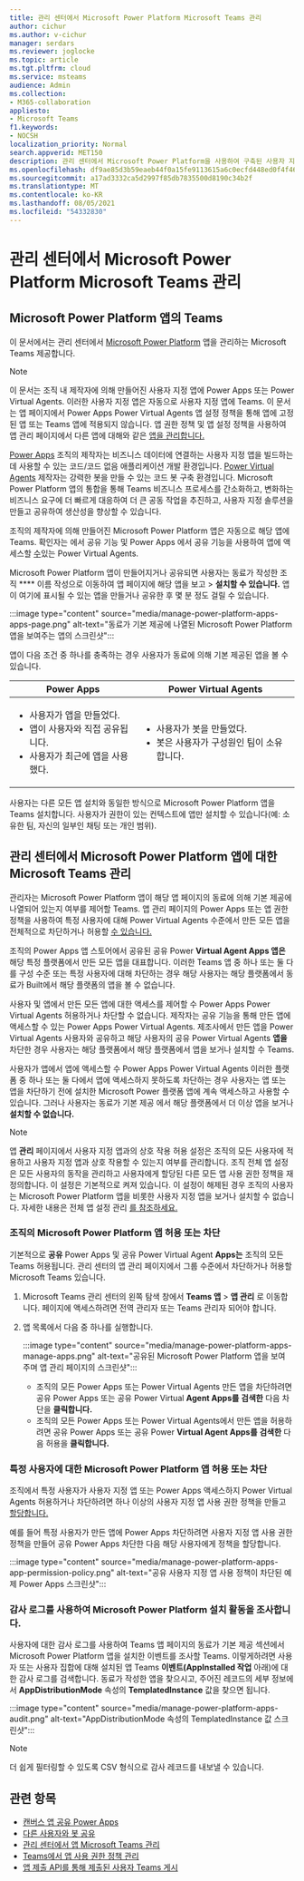 ```yaml
---
title: 관리 센터에서 Microsoft Power Platform Microsoft Teams 관리
author: cichur
ms.author: v-cichur
manager: serdars
ms.reviewer: joglocke
ms.topic: article
ms.tgt.pltfrm: cloud
ms.service: msteams
audience: Admin
ms.collection:
- M365-collaboration
appliesto:
- Microsoft Teams
f1.keywords:
- NOCSH
localization_priority: Normal
search.appverid: MET150
description: 관리 센터에서 Microsoft Power Platform을 사용하여 구축된 사용자 지정 앱에 대한 액세스를 관리하는 Microsoft Teams 대해 자세히 알아보습니다.
ms.openlocfilehash: df9ae85d3b59eaeb44f0a15fe9113615a6c0ecfd448ed0f4f4699d48ffe6b43e
ms.sourcegitcommit: a17ad3332ca5d2997f85db7835500d8190c34b2f
ms.translationtype: MT
ms.contentlocale: ko-KR
ms.lasthandoff: 08/05/2021
ms.locfileid: "54332830"
---
```

# <a name="manage-microsoft-power-platform-apps-in-the-microsoft-teams-admin-center"></a>관리 센터에서 Microsoft Power Platform Microsoft Teams 관리

## <a name="microsoft-power-platform-apps-in-teams"></a>Microsoft Power Platform 앱의 Teams

이 문서에서는 관리 센터에서 [Microsoft Power Platform](https://powerplatform.microsoft.com/) 앱을 관리하는 Microsoft Teams 제공합니다.

> [!NOTE]
> 이 문서는 조직 내 제작자에 의해 만들어진 사용자 지정 앱에 Power Apps 또는 Power Virtual Agents. 이러한 사용자 지정 앱은 자동으로 사용자 지정 앱에 Teams. 이 문서는 앱 페이지에서 Power Apps Power Virtual Agents 앱 설정 정책을 통해 앱에 고정된 앱 또는 Teams 앱에 적용되지 않습니다. 앱 권한 정책 및 앱 설정 정책을 [](manage-apps.md) 사용하여 앱 [](teams-app-permission-policies.md)관리 페이지에서 다른 앱에 대해와 같은 [앱을 관리합니다.](teams-app-setup-policies.md)

[Power Apps](https://powerapps.microsoft.com) 조직의 제작자는 비즈니스 데이터에 연결하는 사용자 지정 앱을 빌드하는 데 사용할 수 있는 코드/코드 없음 애플리케이션 개발 환경입니다. [Power Virtual Agents](/power-virtual-agents/fundamentals-what-is-power-virtual-agents) 제작자는 강력한 봇을 만들 수 있는 코드 봇 구축 환경입니다. Microsoft Power Platform 앱의 통합을 통해 Teams 비즈니스 프로세스를 간소화하고, 변화하는 비즈니스 요구에 더 빠르게 대응하여 더 큰 공동 작업을 추진하고, 사용자 지정 솔루션을 만들고 공유하여 생산성을 향상할 수 있습니다.  

조직의 제작자에 의해 만들어진 Microsoft Power Platform 앱은 자동으로 해당 앱에 Teams. 확인자는 에서 공유 기능 및 [](/powerapps/maker/canvas-apps/share-app) Power Apps 에서 공유 기능을 사용하여 앱에 액세스할 [수](/power-virtual-agents/admin-share-bots)있는 Power Virtual Agents.

Microsoft Power Platform 앱이 만들어지거나 공유되면 사용자는 동료가 작성한 조직 **** 이름 작성으로 이동하여 앱 페이지에 해당 앱을 보고  >  **설치할 수 있습니다.** 앱이 여기에 표시될 수 있는 앱을 만들거나 공유한 후 몇 분 정도 걸릴 수 있습니다.

:::image type="content" source="media/manage-power-platform-apps-apps-page.png" alt-text="동료가 기본 제공에 나열된 Microsoft Power Platform 앱을 보여주는 앱의 스크린샷":::

앱이 다음 조건 중  하나를 충족하는 경우 사용자가 동료에 의해 기본 제공된 앱을 볼 수 있습니다.

|Power Apps |Power Virtual Agents  |
|---------|---------|
|<ul><li>사용자가 앱을 만들었다.</li><li>앱이 사용자와 직접 공유됩니다.</li><li>사용자가 최근에 앱을 사용했다. </li></ul>| <ul><li>사용자가 봇을 만들었다.</li><li>봇은 사용자가 구성원인 팀이 소유합니다. </li></ul>        |

사용자는 다른 모든 앱 설치와 동일한 방식으로 Microsoft Power Platform 앱을 Teams 설치합니다. 사용자가 권한이 있는 컨텍스트에 앱만 설치할 수 있습니다(예: 소유한 팀, 자신의 일부인 채팅 또는 개인 범위).

## <a name="manage-access-to-microsoft-power-platform-apps-in-the-microsoft-teams-admin-center"></a>관리 센터에서 Microsoft Power Platform 앱에 대한 Microsoft Teams 관리

관리자는 Microsoft Power Platform 앱이 해당 앱 페이지의  동료에 의해 기본 제공에 나열되어 있는지 여부를 제어할 Teams. 앱 관리 페이지의 Power Apps 또는 앱 권한 정책을 사용하여 특정 사용자에 대해 Power Virtual Agents 수준에서 만든 모든 [](manage-apps.md) 앱을 전체적으로 차단하거나 허용할 [수 있습니다.](teams-app-permission-policies.md)

조직의  Power Apps 앱 스토어에서 공유된 공유 Power **Virtual Agent Apps 앱은** 해당 특정 플랫폼에서 만든 모든 앱을 대표합니다. 이러한 Teams 앱 중 하나 또는 둘 다를 구성 수준 또는 특정 사용자에 대해  차단하는 경우 해당 사용자는 해당 플랫폼에서 동료가 Built에서 해당 플랫폼의 앱을 볼 수 없습니다.  

사용자 및 앱에서 만든 모든 앱에 대한 액세스를 제어할 수 Power Apps Power Virtual Agents 허용하거나 차단할 수 없습니다. 제작자는 공유 기능을 통해 만든 앱에 액세스할 수 있는 Power Apps Power Virtual Agents. 제조사에서 만든 앱을 Power Virtual Agents 사용자와 공유하고 해당 사용자의 공유 Power Virtual Agents **앱을** 차단한 경우 사용자는 해당 플랫폼에서 해당 플랫폼에서 앱을 보거나 설치할 수 Teams.

사용자가 앱에서 앱에 액세스할 수 Power Apps Power Virtual Agents 이러한 플랫폼 중 하나 또는 둘 다에서 앱에 액세스하지 못하도록 차단하는 경우 사용자는 앱 또는 앱을 차단하기 전에 설치한 Microsoft Power 플랫폼 앱에 계속 액세스하고 사용할 수 있습니다. 그러나 사용자는 동료가 기본 제공 에서 해당 플랫폼에서 더 이상 앱을 보거나 **설치할 수 없습니다.**

> [!NOTE]
> 앱 **관리** 페이지에서 사용자 지정 앱과의 [](manage-apps.md) 상호 작용 허용 설정은 조직의 모든 사용자에 적용하고 사용자 지정 앱과 상호 작용할 수 있는지 여부를 관리합니다. 조직 전체 앱 설정은 모든 사용자의 동작을 관리하고 사용자에게 할당된 다른 모든 앱 사용 권한 정책을 재정의합니다. 이 설정은 기본적으로 켜져 있습니다. 이 설정이 해제된 경우 조직의 사용자는 Microsoft Power Platform 앱을 비롯한 사용자 지정 앱을 보거나 설치할 수 없습니다. 자세한 내용은 전체 앱 설정 관리 [를 참조하세요.](manage-apps.md#manage-org-wide-app-settings)

### <a name="allow-or-block-microsoft-power-platform-apps-for-your-organization"></a>조직의 Microsoft Power Platform 앱 허용 또는 차단

기본적으로 **공유** Power Apps 및 공유 Power Virtual Agent **Apps는** 조직의 모든 Teams 허용됩니다. 관리 센터의 앱 관리 페이지에서 그룹 [](manage-apps.md) 수준에서 차단하거나 허용할 Microsoft Teams 있습니다.  

1. Microsoft Teams 관리 센터의 왼쪽 탐색 창에서 **Teams 앱** > **앱 관리** 로 이동합니다. 페이지에 액세스하려면 전역 관리자 또는 Teams 관리자 되어야 합니다.
2. 앱 목록에서 다음 중 하나를 실행합니다.

    :::image type="content" source="media/manage-power-platform-apps-manage-apps.png" alt-text="공유된 Microsoft Power Platform 앱을 보여 주며 앱 관리 페이지의 스크린샷":::

    - 조직의 모든 Power Apps 또는 Power Virtual Agents 만든 앱을 차단하려면 공유 Power Apps 또는 공유 Power Virtual **Agent Apps를** **검색한** 다음 차단을 **클릭합니다.**
    - 조직의 모든 Power Apps 또는 Power Virtual Agents에서 만든 앱을 허용하려면 공유 Power Apps 또는 공유 Power **Virtual Agent Apps를** **검색한** 다음 허용을 **클릭합니다.**

### <a name="allow-or-block-microsoft-power-platform-apps-for-specific-users"></a>특정 사용자에 대한 Microsoft Power Platform 앱 허용 또는 차단

조직에서 특정 사용자가 사용자 지정 앱 또는 Power Apps 액세스하지 Power Virtual Agents 허용하거나 차단하려면 하나 이상의 사용자 지정 앱 사용 권한 정책을 만들고 [할당합니다.](teams-app-permission-policies.md) 

예를 들어 특정 사용자가 만든 앱에 Power Apps 차단하려면 사용자 지정 앱 사용 권한 정책을 만들어 공유 Power Apps 차단한 다음 해당 사용자에게 정책을 할당합니다.

:::image type="content" source="media/manage-power-platform-apps-app-permission-policy.png" alt-text="공유 사용자 지정 앱 사용 정책이 차단된 예제 Power Apps 스크린샷":::

### <a name="use-audit-logs-to-investigate-microsoft-power-platform-installation-activity"></a>감사 로그를 사용하여 Microsoft Power Platform 설치 활동을 조사합니다.

사용자에 대한 감사 로그를 사용하여 Teams 앱 페이지의 동료가 기본 제공  섹션에서 Microsoft Power Platform 앱을 설치한 이벤트를 조사할 Teams. 이렇게하려면 사용자 [](./audit-log-events.md) 또는 사용자 집합에 대해 설치된 앱 Teams **이벤트(AppInstalled 작업** 아래)에 대한 감사 로그를 검색합니다.  동료가 작성한 앱을 찾으시고, 주어진 레코드의 세부 정보에서 **AppDistributionMode** 속성의 **TemplatedInstance** 값을 찾으면 됩니다. 

:::image type="content" source="media/manage-power-platform-apps-audit.png" alt-text="AppDistributionMode 속성의 TemplatedInstance 값 스크린샷":::

> [!NOTE]
> 더 쉽게 필터링할 수 있도록 CSV 형식으로 감사 레코드를 내보낼 수 있습니다.

## <a name="related-topics"></a>관련 항목

- [캔버스 앱 공유 Power Apps](/powerapps/maker/canvas-apps/share-app)
- [다른 사용자와 봇 공유](/power-virtual-agents/admin-share-bots)
- [관리 센터에서 앱 Microsoft Teams 관리](manage-apps.md)
- [Teams에서 앱 사용 권한 정책 관리](teams-app-permission-policies.md)
- [앱 제출 API를 통해 제출된 사용자 Teams 게시](submit-approve-custom-apps.md)
